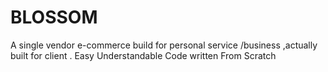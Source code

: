 # BLOSSOM

A single vendor e-commerce build for personal service /business ,actually built for client .
Easy Understandable Code written From Scratch 
